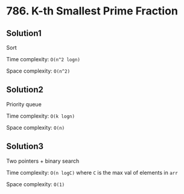 # 786. K-th Smallest Prime Fraction

## Solution1

Sort

Time complexity: `O(n^2 logn)`

Space complexity: `O(n^2)`

## Solution2

Priority queue

Time complexity: `O(k logn)`

Space complexity: `O(n)`

## Solution3

Two pointers + binary search

Time complexity: `O(n logC)` where `C` is the max val of elements in `arr`

Space complexity: `O(1)`
